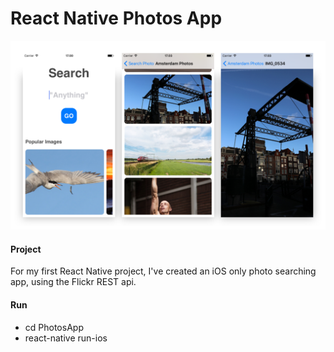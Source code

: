 # React Native Photos App

![Screenshots of the app](media/Header.png)

#### Project
For my first React Native project, I've created an iOS only photo searching app, using the Flickr REST api.

#### Run
* cd PhotosApp
* react-native run-ios
